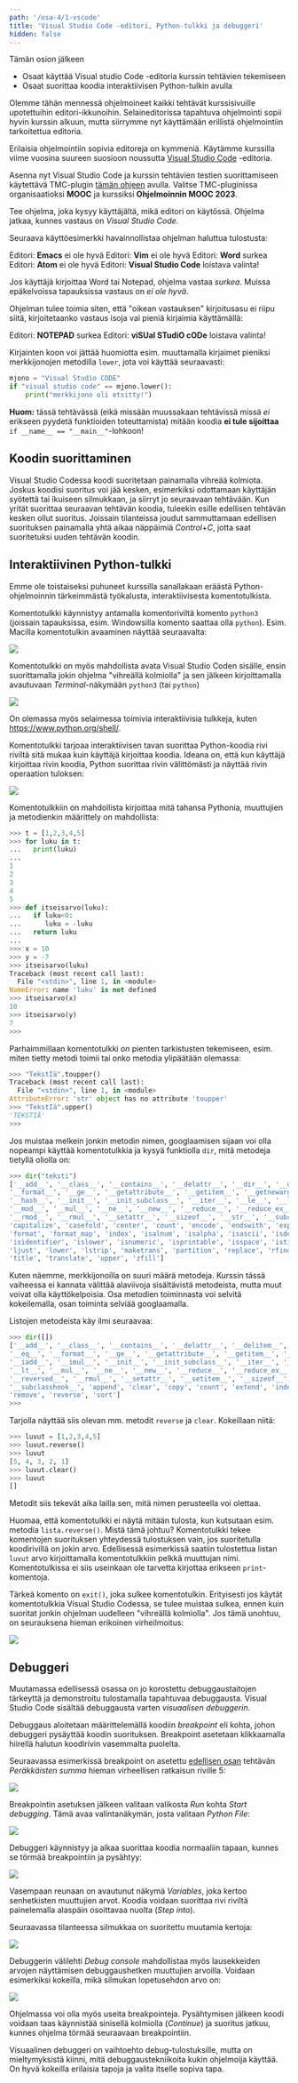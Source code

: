 ```yaml
---
path: '/osa-4/1-vscode'
title: 'Visual Studio Code -editori, Python-tulkki ja debuggeri'
hidden: false
---
```


<text-box variant='learningObjectives' name='Oppimistavoitteet'>

Tämän osion jälkeen

- Osaat käyttää Visual studio Code -editoria kurssin tehtävien tekemiseen
- Osaat suorittaa koodia interaktiivisen Python-tulkin avulla

</text-box>

Olemme tähän mennessä ohjelmoineet kaikki tehtävät kurssisivuille upotettuihin editori-ikkunoihin. Selaineditorissa tapahtuva ohjelmointi sopii hyvin kurssin alkuun, mutta siirrymme nyt käyttämään erillistä ohjelmointiin tarkoitettua editoria.

Erilaisia ohjelmointiin sopivia editoreja on kymmeniä. Käytämme kurssilla viime vuosina suureen suosioon noussutta [Visual Studio Code](https://code.visualstudio.com/) -editoria.

Asenna nyt Visual Studio Code ja kurssin tehtävien testien suorittamiseen käytettävä TMC-plugin [tämän ohjeen](https://www.mooc.fi/fi/installation/vscode) avulla. Valitse TMC-pluginissa organisaatioksi **MOOC** ja kurssiksi **Ohjelmoinnin MOOC 2023**.

<programming-exercise name='Hello Visual Studio Code' tmcname='osa04-01_hello_visualstudio_code'>

Tee ohjelma, joka kysyy käyttäjältä, mikä editori on käytössä. Ohjelma jatkaa, kunnes vastaus on _Visual Studio Code_.

Seuraava käyttöesimerkki havainnollistaa ohjelman haluttua tulostusta:

<sample-output>

Editori: **Emacs**
ei ole hyvä
Editori: **Vim**
ei ole hyvä
Editori: **Word**
surkea
Editori: **Atom**
ei ole hyvä
Editori: **Visual Studio Code**
loistava valinta!

</sample-output>

Jos käyttäjä kirjoittaa Word tai Notepad, ohjelma vastaa _surkea_. Muissa epäkelvoissa tapauksissa vastaus on _ei ole hyvä_.

Ohjelman tulee toimia siten, että "oikean vastauksen" kirjoitusasu ei riipu siitä, kirjoitetaanko vastaus isoja vai pieniä kirjaimia käyttämällä:

<sample-output>

Editori: **NOTEPAD**
surkea
Editori: **viSUal STudiO cODe**
loistava valinta!

</sample-output>

Kirjainten koon voi jättää huomiotta esim. muuttamalla kirjaimet pieniksi merkkijonojen metodilla `lower`, jota voi käyttää seuraavasti:

```python
mjono = "Visual Studio CODE"
if "visual studio code" == mjono.lower():
    print("merkkijono oli etsitty!")
```

**Huom:** tässä tehtävässä (eikä missään muussakaan tehtävissä missä _ei_ erikseen pyydetä funktioiden toteuttamista) mitään koodia __ei tule sijoittaa__
`if __name__ == "__main__"`-lohkoon!

</programming-exercise>

## Koodin suorittaminen

Visual Studio Codessa koodi suoritetaan painamalla vihreää kolmiota. Joskus koodisi suoritus voi jää kesken, esimerkiksi odottamaan käyttäjän syötettä tai ikuiseen silmukkaan, ja siirryt jo seuraavaan tehtävään. Kun yrität suorittaa seuraavan tehtävän koodia, tuleekin esille edellisen tehtävän kesken ollut suoritus. Joissain tilanteissa joudut sammuttamaan edellisen suorituksen painamalla yhtä aikaa näppäimiä _Control_+_C_, jotta saat suoritetuksi uuden tehtävän koodin.

## Interaktiivinen Python-tulkki

Emme ole toistaiseksi puhuneet kurssilla sanallakaan eräästä Python-ohjelmoinnin tärkeimmästä työkalusta, interaktiivisesta komentotulkista.

Komentotulkki käynnistyy antamalla komentoriviltä komento `python3` (joissain tapauksissa, esim. Windowsilla komento saattaa olla `python`). Esim. Macilla komentotulkin avaaminen näyttää seuraavalta:

<img src="4_1_1.png">

Komentotulkki on myös mahdollista avata Visual Studio Coden sisälle, ensin suorittamalla jokin ohjelma "vihreällä kolmiolla" ja sen jälkeen kirjoittamalla avautuvaan _Terminal_-näkymään `python3` (tai `python`)

<img src="4_1_2.png">

On olemassa myös selaimessa toimivia interaktiivisia tulkkeja, kuten <https://www.python.org/shell/>.

Komentotulkki tarjoaa interaktiivisen tavan suorittaa Python-koodia rivi riviltä sitä mukaa kuin käyttäjä kirjoittaa koodia. Ideana on, että kun käyttäjä kirjoittaa rivin koodia, Python suorittaa rivin välittömästi ja näyttää rivin operaation tuloksen:

<img src="4_1_3.png">

Komentotulkkiin on mahdollista kirjoittaa mitä tahansa Pythonia, muuttujien ja metodienkin määrittely on mahdollista:

```python
>>> t = [1,2,3,4,5]
>>> for luku in t:
...   print(luku)
...
1
2
3
4
5
>>> def itseisarvo(luku):
...   if luku<0:
...      luku = -luku
...   return luku
...
>>> x = 10
>>> y = -7
>>> itseisarvo(luku)
Traceback (most recent call last):
  File "<stdin>", line 1, in <module>
NameError: name 'luku' is not defined
>>> itseisarvo(x)
10
>>> itseisarvo(y)
7
>>>
```

Parhaimmillaan komentotulkki on pienten tarkistusten tekemiseen, esim. miten tietty metodi toimii tai onko metodia ylipäätään olemassa:

```python
>>> "TekstIä".toupper()
Traceback (most recent call last):
  File "<stdin>", line 1, in <module>
AttributeError: 'str' object has no attribute 'toupper'
>>> "TekstIä".upper()
'TEKSTIÄ'
>>>
```

Jos muistaa melkein jonkin metodin nimen, googlaamisen sijaan voi olla nopeampi käyttää komentotulkkia ja kysyä funktiolla `dir`, mitä metodeja tietyllä oliolla on:

```python
>>> dir("teksti")
['__add__', '__class__', '__contains__', '__delattr__', '__dir__', '__doc__', '__eq__',
'__format__', '__ge__', '__getattribute__', '__getitem__', '__getnewargs__', '__gt__',
'__hash__', '__init__', '__init_subclass__', '__iter__', '__le__', '__len__', '__lt__',
'__mod__', '__mul__', '__ne__', '__new__', '__reduce__', '__reduce_ex__', '__repr__',
'__rmod__', '__rmul__', '__setattr__', '__sizeof__', '__str__', '__subclasshook__',
'capitalize', 'casefold', 'center', 'count', 'encode', 'endswith', 'expandtabs', 'find',
'format', 'format_map', 'index', 'isalnum', 'isalpha', 'isascii', 'isdecimal', 'isdigit',
'isidentifier', 'islower', 'isnumeric', 'isprintable', 'isspace', 'istitle', 'isupper', 'join',
'ljust', 'lower', 'lstrip', 'maketrans', 'partition', 'replace', 'rfind', 'rindex', 'rjust','rpartition', 'rsplit', 'rstrip', 'split', 'splitlines', 'startswith', 'strip', 'swapcase',
'title', 'translate', 'upper', 'zfill']
```

Kuten näemme, merkkijonoilla on suuri määrä metodeja. Kurssin tässä vaiheessa ei kannata välittää alaviivoja sisältävistä metodeista, mutta muut voivat olla käyttökelpoisia. Osa metodien toiminnasta voi selvitä kokeilemalla, osan toiminta selviää googlaamalla.

Listojen metodeista käy ilmi seuraavaa:

```python
>>> dir([])
['__add__', '__class__', '__contains__', '__delattr__', '__delitem__', '__dir__', '__doc__',
'__eq__', '__format__', '__ge__', '__getattribute__', '__getitem__', '__gt__', '__hash__',
'__iadd__', '__imul__', '__init__', '__init_subclass__', '__iter__', '__le__', '__len__',
'__lt__', '__mul__', '__ne__', '__new__', '__reduce__', '__reduce_ex__', '__repr__',
'__reversed__', '__rmul__', '__setattr__', '__setitem__', '__sizeof__', '__str__',
'__subclasshook__', 'append', 'clear', 'copy', 'count', 'extend', 'index', 'insert', 'pop',
'remove', 'reverse', 'sort']
>>>
```

Tarjolla näyttää siis olevan mm. metodit `reverse` ja `clear`. Kokeillaan niitä:

```python
>>> luvut = [1,2,3,4,5]
>>> luvut.reverse()
>>> luvut
[5, 4, 3, 2, 1]
>>> luvut.clear()
>>> luvut
[]
```

Metodit siis tekevät aika lailla sen, mitä nimen perusteella voi olettaa.

Huomaa, että komentotulkki ei näytä mitään tulosta, kun kutsutaan esim. metodia `lista.reverse()`. Mistä tämä johtuu? Komentotulkki tekee komentojen suorituksen yhteydessä tulostuksen vain, jos suoritetulla koodirivillä on jokin arvo. Edellisessä esimerkissä saatiin tulostettua listan `luvut` arvo kirjoittamalla komentotulkkiin pelkkä muuttujan nimi. Komentotulkissa ei siis useinkaan ole tarvetta kirjottaa erikseen `print`-komentoja.

Tärkeä komento on `exit()`, joka sulkee komentotulkin. Erityisesti jos käytät komentotulkkia Visual Studio Codessa, se tulee muistaa sulkea, ennen kuin suoritat jonkin ohjelman uudelleen "vihreällä kolmiolla". Jos tämä unohtuu, on seurauksena hieman erikoinen virheilmoitus:

<img src="4_1_4.png">

## Debuggeri

Muutamassa edellisessä osassa on jo korostettu debuggaustaitojen tärkeyttä ja demonstroitu tulostamalla tapahtuvaa debuggausta. Visual Studio Code sisältää debuggausta varten _visuaalisen debuggerin_.

Debuggaus aloitetaan määrittelemällä koodiin _breakpoint_ eli kohta, johon debuggeri pysäyttää koodin suorituksen. Breakpoint asetetaan klikkaamalla hiirellä halutun koodirivin vasemmalta puolelta.

Seuraavassa esimerkissä breakpoint on asetettu [edellisen osan](/osa-3/1-ehdot-silmukoissa) tehtävän _Peräkkäisten summa_ hieman virheellisen ratkaisun riville 5:

<img src="4_1_5.png">

Breakpointin asetuksen jälkeen valitaan valikosta _Run_ kohta _Start debugging_. Tämä avaa valintanäkymän, josta valitaan _Python File_:

<img src="4_1_6.png">

Debuggeri käynnistyy ja alkaa suorittaa koodia normaaliin tapaan, kunnes se törmää breakpointiin ja pysähtyy:

<img src="4_1_7.png">

Vasempaan reunaan on avautunut näkymä _Variables_, joka kertoo senhetkisten muuttujien arvot. Koodia voidaan suorittaa rivi riviltä painelemalla alaspäin osoittavaa nuolta (_Step into_).

Seuraavassa tilanteessa silmukkaa on suoritettu muutamia kertoja:

<img src="4_1_8.png">

Debuggerin välilehti _Debug console_ mahdollistaa myös lausekkeiden arvojen näyttämisen debuggaushetken muuttujien arvoilla. Voidaan esimerkiksi kokeilla, mikä silmukan lopetusehdon arvo on:

<img src="4_1_9.png">

Ohjelmassa voi olla myös useita breakpointeja. Pysähtymisen jälkeen koodi voidaan taas käynnistää sinisellä kolmiolla (_Continue_) ja suoritus jatkuu, kunnes ohjelma törmää seuraavaan breakpointiin.

Visuaalinen debuggeri on vaihtoehto debug-tulostuksille, mutta on mieltymyksistä kiinni, mitä debuggaustekniikoita kukin ohjelmoija käyttää. On hyvä kokeilla erilaisia tapoja ja valita itselle sopiva tapa.

